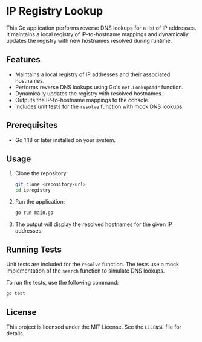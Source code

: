 # IP Registry Lookup

This Go application performs reverse DNS lookups for a list of IP addresses. It maintains a local registry of IP-to-hostname mappings and dynamically updates the registry with new hostnames resolved during runtime.

## Features

- Maintains a local registry of IP addresses and their associated hostnames.
- Performs reverse DNS lookups using Go's `net.LookupAddr` function.
- Dynamically updates the registry with resolved hostnames.
- Outputs the IP-to-hostname mappings to the console.
- Includes unit tests for the `resolve` function with mock DNS lookups.


## Prerequisites

- Go 1.18 or later installed on your system.

## Usage

1. Clone the repository:
   ```bash
   git clone <repository-url>
   cd ipregistry
   ```

2. Run the application:
   ```bash
   go run main.go
   ```

3. The output will display the resolved hostnames for the given IP addresses.

## Running Tests

Unit tests are included for the `resolve` function. The tests use a mock implementation of the `search` function to simulate DNS lookups.

To run the tests, use the following command:
```bash
go test
```

## License

This project is licensed under the MIT License. See the `LICENSE` file for details.